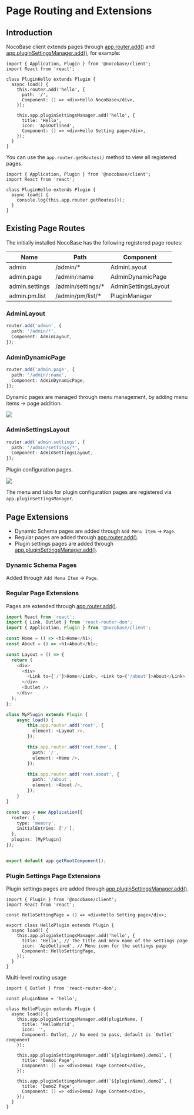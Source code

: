 # Page Routing and Extensions

## Introduction

NocoBase client extends pages through [app.router.add()](https://client.docs.nocobase.com/core/application/router-manager) and [app.pluginSettingsManager.add()](https://client.docs.nocobase.com/core/application/plugin-settings-manager), for example:

```tsx | pure
import { Application, Plugin } from '@nocobase/client';
import React from 'react';

class PluginHello extends Plugin {
  async load() {
    this.router.add('hello', {
      path: '/',
      Component: () => <div>Hello NocoBase</div>,
    });

    this.app.pluginSettingsManager.add('hello', {
      title: 'Hello',
      icon: 'ApiOutlined',
      Component: () => <div>Hello Setting page</div>,
    });
  }
}
```

You can use the `app.router.getRoutes()` method to view all registered pages.

```tsx | pure
import { Application, Plugin } from '@nocobase/client';
import React from 'react';

class PluginHello extends Plugin {
  async load() {
    console.log(this.app.router.getRoutes());
  }
}
```

## Existing Page Routes

The initially installed NocoBase has the following registered page routes:

| Name           | Path               | Component            |
| -------------- | ------------------ | -------------------- |
| admin          | /admin/\*          | AdminLayout          |
| admin.page     | /admin/:name       | AdminDynamicPage     |
| admin.settings | /admin/settings/\* | AdminSettingsLayout  |
| admin.pm.list  | /admin/pm/list/\* | PluginManager        |


### AdminLayout

```ts
router.add('admin', {
  path: '/admin/*',
  Component: AdminLayout,
});
```

### AdminDynamicPage

```ts
router.add('admin.page', {
  path: '/admin/:name',
  Component: AdminDynamicPage,
});
```

Dynamic pages are managed through menu management, by adding menu items -> page addition.

![](https://static-docs.nocobase.com/9204957c39f644cfbf23eef3cbdc7eca.png)

### AdminSettingsLayout

```typescript
router.add('admin.settings', {
  path: '/admin/settings/*',
  Component: AdminSettingsLayout,
});
```

Plugin configuration pages.

![](https://static-docs.nocobase.com/ea22826eba4fd38d68a5a52fd68e7719.png)

The menu and tabs for plugin configuration pages are registered via `app.pluginSettingsManager`.

## Page Extensions

- Dynamic Schema pages are added through `Add Menu Item` -> `Page`.
- Regular pages are added through [app.router.add()](https://client.docs.nocobase.com/core/application/router-manager).
- Plugin settings pages are added through [app.pluginSettingsManager.add()](https://client.docs.nocobase.com/core/application/plugin-settings-manager).

### Dynamic Schema Pages

Added through `Add Menu Item` -> `Page`.

### Regular Page Extensions

Pages are extended through [app.router.add()](https://client.docs.nocobase.com/core/application/router-manager).

```typescript
import React from 'react';
import { Link, Outlet } from 'react-router-dom';
import { Application, Plugin } from '@nocobase/client';

const Home = () => <h1>Home</h1>;
const About = () => <h1>About</h1>;

const Layout = () => {
  return (
    <div>
      <div>
        <Link to={'/'}>Home</Link>, <Link to={'/about'}>About</Link>
      </div>
      <Outlet />
    </div>
  );
};

class MyPlugin extends Plugin {
    async load() {
        this.app.router.add('root', {
          element: <Layout />,
        });

        this.app.router.add('root.home', {
          path: '/',
          element: <Home />,
        });

        this.app.router.add('root.about', {
          path: '/about',
          element: <About />,
        });
    }
}

const app = new Application({
  router: {
    type: 'memory',
    initialEntries: ['/'],
  },
  plugins: [MyPlugin]
});


export default app.getRootComponent();
```

### Plugin Settings Page Extensions

Plugin settings pages are added through [app.pluginSettingsManager.add()](https://client.docs.nocobase.com/core/application/plugin-settings-manager).

```tsx | pure
import { Plugin } from '@nocobase/client';
import React from 'react';

const HelloSettingPage = () => <div>Hello Setting page</div>;

export class HelloPlugin extends Plugin {
  async load() {
    this.app.pluginSettingsManager.add('hello', {
      title: 'Hello', // The title and menu name of the settings page
      icon: 'ApiOutlined', // Menu icon for the settings page
      Component: HelloSettingPage,
    });
  }
}
```

Multi-level routing usage

```tsx | pure
import { Outlet } from 'react-router-dom';

const pluginName = 'hello';

class HelloPlugin extends Plugin {
  async load() {
    this.app.pluginSettingsManager.add(pluginName, {
      title: 'HelloWorld',
      icon: '',
      Component: Outlet, // No need to pass, default is `Outlet` component
    });

    this.app.pluginSettingsManager.add(`${pluginName}.demo1`, {
      title: 'Demo1 Page',
      Component: () => <div>Demo1 Page Content</div>,
    });

    this.app.pluginSettingsManager.add(`${pluginName}.demo2`, {
      title: 'Demo2 Page',
      Component: () => <div>Demo2 Page Content</div>,
    });
  }
}
```
